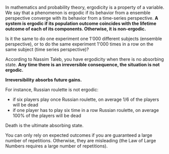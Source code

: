In mathematics and probability theory, ergodicity is a property of a variable. We say that a phenomenon is ergodic if its behavior from a ensemble perspective converge with its behavior from a time-series perspective.
**A system is ergodic if its population outcome coincides with the lifetime outcome of each of its components. Otherwise, it is non-ergodic.**

Is it the same to do one experiment one 1'000 different subjects (ensemble perspective), or to do the same experiment 1'000 times in a row on the same subject (time series perspective)?

According to Nassim Taleb, you have ergodicity when there is no absorbing state. 
**Any time there is an irreversible consequence, the situation is not ergodic.**

**Irreversibility absorbs future gains.**

For instance, Russian roulette is not ergodic:
- if six players play once Russian roulette, on average 1/6 of the players will be dead
- if one player has to play six time in a row Russian roulette, on average 100% of the players will be dead

Death is the ultimate absorbing state.


You can only rely on expected outcomes if you are guaranteed a large number of repetitions. Otherwise, they are misleading (the Law of Large Numbers requires a large number of repetitions).


